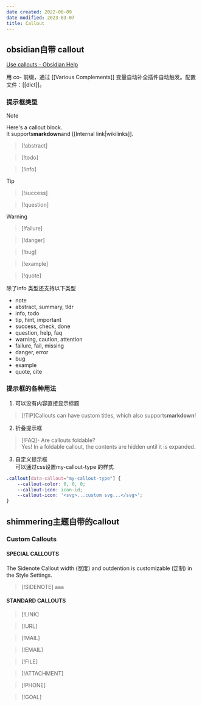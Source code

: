 ```yaml
---
date created: 2022-06-09
date modified: 2023-03-07
title: Callout
---
```


## obsidian自带 callout

[Use callouts - Obsidian Help](https://help.obsidian.md/How+to/Use+callouts)

用 co- 前缀，通过 [[Various Complements]] 变量自动补全插件自动触发。配置文件：[[dict]]。

### 提示框类型

>[!note]
> Here's a callout block.  
> It supports**markdown**and [[Internal link|wikilinks]].

>[!abstract]

>[!todo]

>[!info]

>[!tip]

>[!success]

>[!question]

>[!warning]

>[!failure]

>[!danger]

>[!bug]

>[!example]

>[!quote]

除了info 类型还支持以下类型

- note
- abstract, summary, tldr
- info, todo
- tip, hint, important
- success, check, done
- question, help, faq
- warning, caution, attention
- failure, fail, missing
- danger, error
- bug
- example
- quote, cite

### 提示框的各种用法

1. 可以没有内容直接显示标题

>[!TIP]Callouts can have custom titles, which also supports**markdown**!

2. 折叠提示框

>[!FAQ]- Are callouts foldable?  
> Yes! In a foldable callout, the contents are hidden until it is expanded.

3. 自定义提示框  
可以通过css设置my-callout-type 的样式

```css
.callout[data-callout="my-callout-type"] {
    --callout-color: 0, 0, 0;
    --callout-icon: icon-id;
    --callout-icon: '<svg>...custom svg...</svg>';
}
```

## shimmering主题自带的callout

### Custom Callouts

#### [](https://chrisgrieser.github.io/shimmering-focus/css-classes/#special-callouts)SPECIAL CALLOUTS

The Sidenote Callout width (宽度) and outdention is customizable (定制) in the Style Settings.

>[!SIDENOTE]
> aaa

#### STANDARD CALLOUTS

>[!LINK]

>[!URL]

>[!MAIL]

>[!EMAIL]

>[!FILE]
>

>[!ATTACHMENT]

>[!PHONE]

>[!GOAL]
